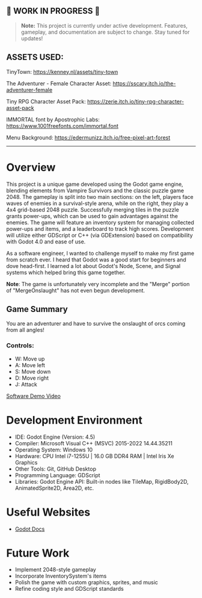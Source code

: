 ﻿## 🚧 WORK IN PROGRESS 🚧

> **Note:** This project is currently under active development. Features, gameplay, and documentation are subject to change. Stay tuned for updates!

## ASSETS USED:
TinyTown: https://kenney.nl/assets/tiny-town

The Adventurer - Female Character Asset: https://sscary.itch.io/the-adventurer-female

Tiny RPG Character Asset Pack: https://zerie.itch.io/tiny-rpg-character-asset-pack

IMMORTAL font by Apostrophic Labs: https://www.1001freefonts.com/immortal.font

Menu Background: https://edermunizz.itch.io/free-pixel-art-forest

---

# Overview

This project is a unique game developed using the Godot game engine, blending elements from Vampire Survivors and the classic puzzle game 2048. The gameplay is split into two main sections: on the left, players face waves of enemies in a survival-style arena, while on the right, they play a 4x4 grid-based 2048 puzzle. Successfully merging tiles in the puzzle grants power-ups, which can be used to gain advantages against the enemies. The game will feature an inventory system for managing collected power-ups and items, and a leaderboard to track high scores. Development will utilize either GDScript or C++ (via GDExtension) based on compatibility with Godot 4.0 and ease of use.

As a software engineer, I wanted to challenge myself to make my first game from scratch ever. I heard that Godot was a good start for beginners and dove head-first. I learned a lot about Godot's Node, Scene, and Signal systems which helped bring this game together.

**Note**: The game is unfortunately very incomplete and the "Merge" portion of "MergeOnslaught" has not even begun development.

## Game Summary

You are an adventurer and have to survive the onslaught of orcs coming from all angles! 

### Controls:

- W: Move up
- A: Move left
- S: Move down
- D: Move right
- J: Attack

[Software Demo Video](https://youtu.be/jM4j5Z78bCs)

# Development Environment

* IDE: Godot Engine (Version: 4.5)
* Compiler: Microsoft Visual C++ (MSVC) 2015-2022 14.44.35211
* Operating System: Windows 10
* Hardware: CPU Intel i7-1255U | 16.0 GB DDR4 RAM | Intel Iris Xe Graphics
* Other Tools: Git, GitHub Desktop
* Programming Language: GDScript
* Libraries: Godot Engine API: Built-in nodes like TileMap, RigidBody2D, AnimatedSprite2D, Area2D, etc.

# Useful Websites

* [Godot Docs](https://docs.godotengine.org/en/stable/)

# Future Work

* Implement 2048-style gameplay
* Incorporate InventorySystem's items
* Polish the game with custom graphics, sprites, and music
* Refine coding style and GDScript standards
